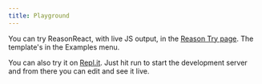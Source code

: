 ```yaml
---
title: Playground
---
```


You can try ReasonReact, with live JS output, in the [Reason Try page](https://reasonml.github.io/en/try.html?rrjsx=true&reason=LYewJgrgNgpgBAcQE4xgFwJYDsDmcC8cA3gFBxyxpwDGIwADiFjFlYQEowCGAzk512poAdDzRc0MWDx4BhOo2asAFACJkqTLlUBKANxkK6OMC4BreIQD61ABYYoYFFgIA+YofLDvtBkxZoADSecM5gMEgAXHA8UgBmbiHkADwARhBoaEzuygJ8WAJComhI2DgAKiAAorDAAWoAElJQIACEujpwyQD06ZnZweQAvgYjJCSFaAAiAPIAspzCYRGVNTB1rADqGGi2AJJgyska6GVw3a6BcKr0KABuGDAA7rp6QA). The template's in the Examples menu.

You can also try it on [Repl.it](https://repl.it/languages/reactre). Just hit run to start the development server and from there you can edit and see it live.
